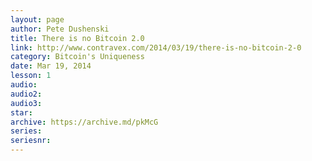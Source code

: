 ```yaml
---
layout: page
author: Pete Dushenski
title: There is no Bitcoin 2.0
link: http://www.contravex.com/2014/03/19/there-is-no-bitcoin-2-0
category: Bitcoin's Uniqueness
date: Mar 19, 2014
lesson: 1
audio: 
audio2: 
audio3: 
star: 
archive: https://archive.md/pkMcG
series: 
seriesnr: 
---
```

